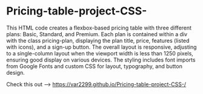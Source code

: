 # Pricing-table-project-CSS-
This HTML code creates a flexbox-based pricing table with three different plans: Basic, Standard, and Premium. Each plan is contained within a div with the class pricing-plan, displaying the plan title, price, features (listed with icons), and a sign-up button. The overall layout is responsive, adjusting to a single-column layout when the viewport width is less than 1250 pixels, ensuring good display on various devices. The styling includes font imports from Google Fonts and custom CSS for layout, typography, and button design.

Check this out --> https://var2299.github.io/Pricing-table-project-CSS-/
